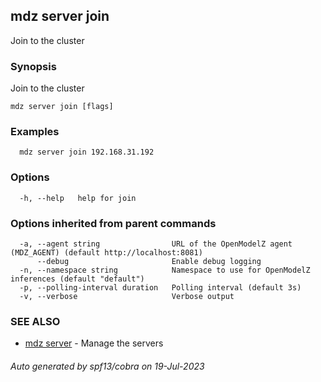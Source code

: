 ## mdz server join

Join to the cluster

### Synopsis

Join to the cluster

```
mdz server join [flags]
```

### Examples

```
  mdz server join 192.168.31.192
```

### Options

```
  -h, --help   help for join
```

### Options inherited from parent commands

```
  -a, --agent string                URL of the OpenModelZ agent (MDZ_AGENT) (default http://localhost:8081)
      --debug                       Enable debug logging
  -n, --namespace string            Namespace to use for OpenModelZ inferences (default "default")
  -p, --polling-interval duration   Polling interval (default 3s)
  -v, --verbose                     Verbose output
```

### SEE ALSO

* [mdz server](mdz_server.md)	 - Manage the servers

###### Auto generated by spf13/cobra on 19-Jul-2023
